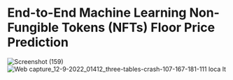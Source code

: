 # End-to-End Machine Learning Non-Fungible Tokens (NFTs) Floor Price Prediction 
 


![Screenshot (159)](https://user-images.githubusercontent.com/49375947/189644508-35b14791-1fd8-45e4-963b-e9a39055c2f5.png)
![Web capture_12-9-2022_01412_three-tables-crash-107-167-181-111 loca lt](https://user-images.githubusercontent.com/49375947/189646930-1f133f52-efd5-42f5-a8cb-f953bef065db.jpeg)
